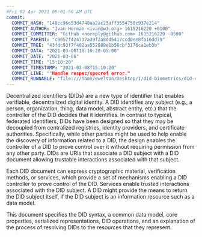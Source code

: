 ```yaml
---
#Fri 02 Apr 2021 06:01:50 AM UTC
commit:
  COMMIT_HASH: "148cc96e53d4748aa2ac25aff3554750c937e214"
  COMMIT_AUTHOR: "Ivan Herman <ivan@w3.org> 1615216220 +0100"
  COMMIT_COMMITTER: "GitHub <noreply@github.com> 1615216220 -0500"
  COMMIT_PARENT: "c9057f424737a39f2a8dd6417ccd0ee8fa16dd79"
  COMMIT_TREE: "43fdc93f7f402aa552889e1b56cbf3176ca1eb3b"
  COMMIT_DATA: "2021-03-08T10:10:20-05:00"
  COMMIT_DATE: "2021-03-08"
  COMMIT_TIME: "15:10:20"
  COMMIT_TIMESTAMP: "2021-03-08T15:10:20"
  COMMIT_LINE: ""Handle respec/specref error."
  COMMIT_RUNNABLE: "file:///home/ewelton/Desktop/I/did-biometrics/did-core-dataset/analysis/gitinfo/148cc96e53d4748aa2ac25aff3554750c937e214/snapshot/index.html"
---
```


<section id="abstract">
<p>
<a>Decentralized identifiers</a> (DIDs) are a new type of identifier that
enables verifiable, decentralized digital identity. A <a>DID</a> identifies any
subject (e.g., a person, organization, thing, data model, abstract entity, etc.)
that the controller of the <a>DID</a> decides that it identifies. In contrast to
typical, federated identifiers, <a>DIDs</a> have been designed so that they may
be decoupled from centralized registries, identity providers, and certificate
authorities. Specifically, while other parties might be used to help enable the
discovery of information related to a <a>DID</a>, the design enables the
controller of a <a>DID</a> to prove control over it without requiring permission
from any other party. <a>DIDs</a> are <a>URIs</a> that associate a <a>DID
subject</a> with a <a>DID document</a> allowing trustable interactions
associated with that subject.
    </p>
<p>
Each <a>DID document</a> can express cryptographic material, <a>verification
methods</a>, or <a>services</a>, which provide a set of mechanisms enabling a
<a>DID controller</a> to prove control of the <a>DID</a>. <a>Services</a> enable
trusted interactions associated with the <a>DID subject</a>. A <a>DID</a> might
provide the means to return the <a>DID subject</a> itself, if the <a>DID
subject</a> is an information resource such as a data model.
    </p>
<p>
This document specifies the DID syntax, a common data model, core properties,
serialized representations, DID operations, and an explanation of the process
of resolving DIDs to the resources that they represent.
    </p>
</section>
